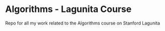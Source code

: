 # Algorithms - Lagunita Course
 Repo for all my work related to the Algorithms course on Stanford Lagunita
